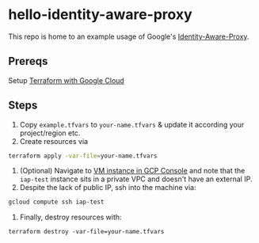 # hello-identity-aware-proxy
This repo is home to an example usage of Google's [Identity-Aware-Proxy](https://cloud.google.com/iap).

## Prereqs

Setup [Terraform with Google Cloud](https://cloud.google.com/docs/terraform)

## Steps

1. Copy `example.tfvars` to `your-name.tfvars` & update it according your project/region etc.
1. Create resources via
```bash
terraform apply -var-file=your-name.tfvars
```
1. (Optional) Navigate to [VM instance in GCP Console](https://console.cloud.google.com/compute/instances?instancesquery=%255B%257B_22k_22_3A_22name_22_2C_22t_22_3A10_2C_22v_22_3A_22_5C_22iap-test_5C_22_22%257D%255D) and note that the `iap-test` instance sits in a private VPC and doesn't have an external IP.
1. Despite the lack of public IP, ssh into the machine via:
```bash
gcloud compute ssh iap-test
```
1. Finally, destroy resources with:
```
terraform destroy -var-file=your-name.tfvars 
```